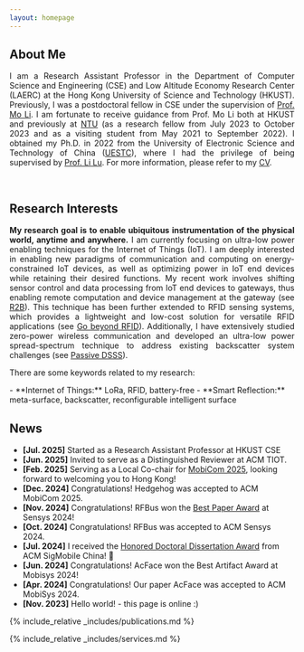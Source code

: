 ```yaml
---
layout: homepage
---
```


## About Me
<div align="justify">

I am a Research Assistant Professor in the Department of Computer Science and Engineering (CSE) and Low Altitude Economy Research Center (LAERC) at the Hong Kong University of Science and Technology (HKUST). 
Previously, I was a postdoctoral fellow in CSE under the supervision of <a href="https://cse.hkust.edu.hk/~lim/">Prof. Mo Li</a>. I am fortunate to receive guidance from Prof. Mo Li both at HKUST and previously at <a href="https://www.ntu.edu.sg/">NTU</a> (as a research fellow from July 2023 to October 2023 and as a visiting student from May 2021 to September 2022). I obtained my Ph.D. in 2022 from the University of Electronic Science and Technology of China (<a href="https://en.uestc.edu.cn/">UESTC</a>), where I had the privilege of being supervised by <a href="https://www.scse.uestc.edu.cn/info/1081/12001.htm">Prof. Li Lu</a>. For more information, please refer to my <a href="./assets/files/curriculum_vitae.pdf">CV</a>.
</div>

<br>

## Research Interests

<div align="justify">
<strong>My research goal is to enable ubiquitous instrumentation of the physical world, anytime and anywhere.</strong>
I am currently focusing on ultra-low power enabling techniques for the Internet of Things (IoT). I am deeply interested in enabling new paradigms of communication and computing on energy-constrained IoT devices, as well as optimizing power in IoT end devices while retaining their desired functions. My recent work involves shifting sensor control and data processing from IoT end devices to gateways, thus enabling remote computation and device management at the gateway (see <a href="https://dl.acm.org/doi/10.1145/3372224.3419182">R2B</a>). This technique has been further extended to RFID sensing systems, which provides a lightweight and low-cost solution for versatile RFID applications (see <a href="https://dl.acm.org/doi/10.1145/3570361.3613284">Go beyond RFID</a>). Additionally, I have extensively studied zero-power wireless communication and developed an ultra-low power spread-spectrum technique to address existing backscatter system challenges (see <a href="https://www.usenix.org/conference/nsdi22/presentation/li-songfan">Passive DSSS</a>). 

There are some keywords related to my research:
</div>
- **Internet of Things:** LoRa, RFID, battery-free
- **Smart Reflection:** meta-surface, backscatter, reconfigurable intelligent surface

## News
- **[Jul. 2025]** Started as a Research Assistant Professor at HKUST CSE
- **[Jun. 2025]** Invited to serve as a Distinguished Reviewer at ACM TIOT.
- **[Feb. 2025]** Serving as a Local Co-chair for [MobiCom 2025](https://www.sigmobile.org/mobicom/2025/committee.html), looking forward to welcoming you to Hong Kong!
- **[Dec. 2024]** Congratulations! Hedgehog was accepted to ACM MobiCom 2025.
- **[Nov. 2024]** Congratulations! RFBus won the <a href="https://sensys.acm.org/2024/program/">Best Paper Award</a>  at Sensys 2024!
- **[Oct. 2024]** Congratulations! RFBus was accepted to ACM Sensys 2024.
- **[Jul. 2024]** I received the <a href="assets/files/SigMobile_China_phd.pdf">Honored Doctoral Dissertation Award</a> from ACM SigMobile China! 🎉
- **[Jun. 2024]** Congratulations! AcFace won the Best Artifact Award at Mobisys 2024!
- **[Apr. 2024]** Congratulations! Our paper AcFace was accepted to ACM MobiSys 2024.
- **[Nov. 2023]** Hello world! - this page is online :)
<!--- **[Feb. 2020]** Our paper about incremental learning is accepted to CVPR 2020. -->
<!-- This content will not appear in the rendered Markdown -->

{% include_relative _includes/publications.md %}

{% include_relative _includes/services.md %}
